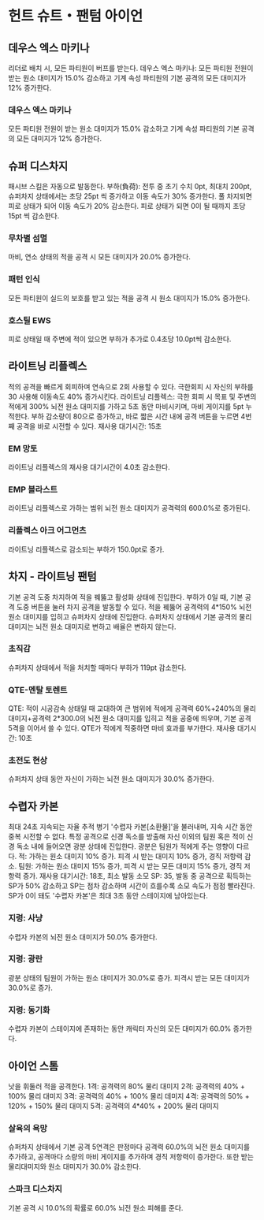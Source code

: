 # 헌트 슈트・팬텀 아이언

## 데우스 엑스 마키나

리더로 배치 시, 모든 파티원이 버프를 받는다.
데우스 엑스 마키나: 모든 파티원 전원이 받는 원소 대미지가 15.0% 감소하고 기계 속성 파티원의 기본 공격의 모든 대미지가 12% 증가한다.

### 데우스 엑스 마키나

모든 파티원 전원이 받는 원소 대미지가 15.0% 감소하고 기계 속성 파티원의 기본 공격의 모든 대미지가 12% 증가한다.

## 슈퍼 디스차지

패시브 스킬은 자동으로 발동한다.
부하(負荷): 전투 중 초기 수치 0pt, 최대치 200pt, 슈퍼차지 상태에서는 초당 25pt 씩 증가하고 이동 속도가 30% 증가한다. 풀 차지되면 피로 상태가 되어 이동 속도가 20% 감소한다. 피로 상태가 되면 0이 될 때까지 초당 15pt 씩 감소한다.

### 무차별 섬멸

마비, 연소 상태의 적을 공격 시 모든 대미지가 20.0% 증가한다.

### 패턴 인식

모든 파티원이 실드의 보호를 받고 있는 적을 공격 시 원소 대미지가 15.0% 증가한다.

### 호스틸 EWS

피로 상태일 때 주변에 적이 있으면 부하가 추가로 0.4초당 10.0pt씩 감소한다.

## 라이트닝 리플렉스

적의 공격을 빠르게 회피하며 연속으로 2회 사용할 수 있다.
극한회피 시 자신의 부하를 30 사용해 이동속도 40% 증가시킨다.
라이트닝 리플렉스: 극한 회피 시 목표 및 주변의 적에게 300% 뇌전 원소 대미지를 가하고 5초 동안 마비시키며, 마비 게이지를 5pt 누적한다. 부하 감소량이 80으로 증가하고, 바로 짧은 시간 내에 공격 버튼을 누르면 4번째 공격을 바로 시전할 수 있다. 재사용 대기시간: 15초

### EM 망토

라이트닝 리플렉스의 재사용 대기시간이 4.0초 감소한다.

### EMP 블라스트

라이트닝 리플렉스로 가하는 범위 뇌전 원소 대미지가 공격력의 600.0%로 증가된다.

### 리플렉스 아크 어그먼츠

라이트닝 리플렉스로 감소되는 부하가 150.0pt로 증가.

## 차지 - 라이트닝 팬텀

기본 공격 도중 차지하여 적을 꿰뚫고 활성화 상태에 진입한다.
부하가 0일 때, 기본 공격 도중 버튼을 눌러 차지 공격을 발동할 수 있다. 적을 꿰뚫어 공격력의 4\*150% 뇌전 원소 대미지를 입히고 슈퍼차지 상태에 진입한다. 슈퍼차지 상태에서 기본 공격의 물리 대미지는 뇌전 원소 대미지로 변하고 배율은 변하지 않는다.

### 초직감

슈퍼차지 상태에서 적을 처치할 때마다 부하가 119pt 감소한다.

### QTE-멘탈 토렌트

QTE: 적이 시공감속 상태일 때 교대하여 큰 범위에 적에게 공격력 60%+240%의 물리 대미지+공격력 2\*300.0의 뇌전 원소 대미지를 입히고 적을 공중에 띄우며, 기본 공격 5격을 이어서 쓸 수 있다. QTE가 적에게 적중하면 마비 효과를 부가한다. 재사용 대기시간: 10초

### 초전도 현상

슈퍼차지 상태 동안 자신이 가하는 뇌전 원소 대미지가 30.0% 증가한다.

## 수렵자 카본

최대 24초 지속되는 자율 추적 병기 '수렵자 카본[소환물]'을 불러내며, 지속 시간 동안 중복 시전할 수 없다.
특정 공격으로 신경 독소를 방출해 자신 이외의 팀원 혹은 적이 신경 독소 내에 들어오면 광분 상태에 진입한다. 광분은 팀원가 적에게 주는 영향이 다르다.
적: 가하는 원소 대미지 10% 증가. 피격 시 받는 대미지 10% 증가, 경직 저항력 감소.
팀원: 가하는 원소 대미지 15% 증가, 피격 시 받는 모든 대미지 15% 증가, 경직 저항력 증가.
재사용 대기시간: 18초, 최소 발동 소모 SP: 35, 발동 중 공격으로 획득하는 SP가 50% 감소하고 SP는 점차 감소하며 시간이 흐를수록 소모 속도가 점점 빨라진다. SP가 0이 돼도 '수렵자 카본'은 최대 3초 동안 스테이지에 남아있는다.

### 지령: 사냥

수렵자 카본의 뇌전 원소 대미지가 50.0% 증가한다.

### 지령: 광란

광분 상태의 팀원이 가하는 원소 대미지가 30.0%로 증가. 피격시 받는 모든 대미지가 30.0%로 증가.

### 지령: 동기화

수렵자 카본이 스테이지에 존재하는 동안 캐릭터 자신의 모든 대미지가 60.0% 증가한다.

## 아이언 스톰

낫을 휘둘러 적을 공격한다.
1격: 공격력의 80% 물리 대미지
2격: 공격력의 40% + 100% 물리 대미지
3격: 공격력의 40% + 100% 물리 데미지
4격: 공격력의 50% + 120% + 150% 물리 대미지
5격: 공격력의 4\*40% + 200% 물리 대미지

### 살육의 욕망

슈퍼차지 상태에서 기본 공격 5연격은 판정마다 공격력 60.0%의 뇌전 원소 대미지를 추가하고, 공격마다 소량의 마비 게이지를 추가하며 경직 저항력이 증가한다. 또한 받는 물리대미지와 원소 대미지가 30.0% 감소한다.

### 스파크 디스차지

기본 공격 시 10.0%의 확률로 60.0% 뇌전 원소 피해를 준다.
